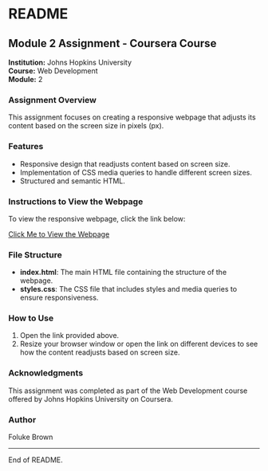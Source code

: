 # README

## Module 2 Assignment - Coursera Course

**Institution:** Johns Hopkins University  
**Course:** Web Development  
**Module:** 2  

### Assignment Overview
This assignment focuses on creating a responsive webpage that adjusts its content based on the screen size in pixels (px).

### Features
- Responsive design that readjusts content based on screen size.
- Implementation of CSS media queries to handle different screen sizes.
- Structured and semantic HTML.

### Instructions to View the Webpage
To view the responsive webpage, click the link below:

[Click Me to View the Webpage](https://folukebrown.github.io/WebDevelopment/module2-solution/)

### File Structure
- **index.html**: The main HTML file containing the structure of the webpage.
- **styles.css**: The CSS file that includes styles and media queries to ensure responsiveness.

### How to Use
1. Open the link provided above.
2. Resize your browser window or open the link on different devices to see how the content readjusts based on screen size.

### Acknowledgments
This assignment was completed as part of the Web Development course offered by Johns Hopkins University on Coursera.

### Author
Foluke Brown

---
End of README.
